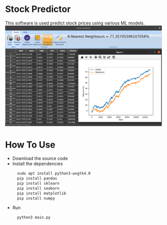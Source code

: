 # Stock Predictor
This software is used predict stock prices using various ML models.
![Screenshot](image.png)
# How To Use
* Download the source code
* Install the dependencies
  ```
    sudo apt install python3-wxgtk4.0
    pip install pandas
    pip install sklearn
    pip install seaborn
    pip install matplotlib
    pip install numpy
  ```
* Run
  ```
    python3 main.py
  ```

